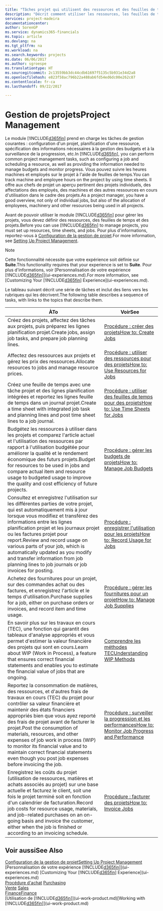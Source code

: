 ```yaml
---
title: "Tâches projet qui utilisent des ressources et des feuilles de temps | Microsoft Docs"
description: "Décrit comment utiliser les ressources, les feuilles de temps et les projets pour la gestion des projets."
services: project-madeira
documentationcenter: 
author: SorenGP
ms.service: dynamics365-financials
ms.topic: article
ms.devlang: na
ms.tgt_pltfrm: na
ms.workload: na
ms.search.keywords: projects
ms.date: 06/06/2017
ms.author: sgroespe
ms.translationtype: HT
ms.sourcegitcommit: 2c13559bb3dc44cdb61697f5135c5b931e34d2a8
ms.openlocfilehash: e823f58ac796b22a488ab6fd54ed6dc00e262c87
ms.contentlocale: fr-ca
ms.lasthandoff: 09/22/2017

---
```

# <a name="project-management"></a><span data-ttu-id="da67c-103">Gestion de projets</span><span class="sxs-lookup"><span data-stu-id="da67c-103">Project Management</span></span>
<span data-ttu-id="da67c-104">Le module [!INCLUDE[d365fin](includes/d365fin_md.md)] prend en charge les tâches de gestion courantes : configuration d'un projet, planification d'une ressource, spécification des informations nécessaires à la gestion des budgets et à la surveillance de la progression, etc.</span><span class="sxs-lookup"><span data-stu-id="da67c-104">In [!INCLUDE[d365fin](includes/d365fin_md.md)], you can perform common project management tasks, such as configuring a job and scheduling a resource, as well as providing the information needed to manage budgets and monitor progress.</span></span> <span data-ttu-id="da67c-105">Vous pouvez suivre les heures machines et employés sur le projet à l'aide de feuilles de temps.</span><span class="sxs-lookup"><span data-stu-id="da67c-105">You can track machine and employee hours on the project by using time sheets.</span></span> <span data-ttu-id="da67c-106">Il offre aux chefs de projet un aperçu pertinent des projets individuels, des affectations des employés, des machines et des autres ressources en cours d'utilisation dans le cadre des projets.</span><span class="sxs-lookup"><span data-stu-id="da67c-106">As a project manager, you have a good overview, not only of individual jobs, but also of the allocation of employees, machinery and other resources being used in all projects.</span></span>

<span data-ttu-id="da67c-107">Avant de pouvoir utiliser le module [!INCLUDE[d365fin](includes/d365fin_md.md)] pour gérer les projets, vous devez définir des ressources, des feuilles de temps et des projets.</span><span class="sxs-lookup"><span data-stu-id="da67c-107">Before you can use [!INCLUDE[d365fin](includes/d365fin_md.md)] to manage projects, you must set up resources, time sheets, and jobs.</span></span> <span data-ttu-id="da67c-108">Pour plus d'informations, reportez-vous à [Configuration de la gestion de projet](projects-setup-projects.md).</span><span class="sxs-lookup"><span data-stu-id="da67c-108">For more information, see [Setting Up Project Management](projects-setup-projects.md).</span></span>  

> [!NOTE]  
>   <span data-ttu-id="da67c-109">Cette fonctionnalité nécessite que votre expérience soit définie sur **Suite**.</span><span class="sxs-lookup"><span data-stu-id="da67c-109">This functionality requires that your experience is set to **Suite**.</span></span> <span data-ttu-id="da67c-110">Pour plus d'informations, voir [Personnalisation de votre expérience [!INCLUDE[d365fin](includes/d365fin_md.md)]](ui-experiences.md).</span><span class="sxs-lookup"><span data-stu-id="da67c-110">For more information, see [Customizing Your [!INCLUDE[d365fin](includes/d365fin_md.md)] Experience](ui-experiences.md).</span></span>

<span data-ttu-id="da67c-111">Le tableau suivant décrit une série de tâches et inclut des liens vers les rubriques qui les décrivent.</span><span class="sxs-lookup"><span data-stu-id="da67c-111">The following table describes a sequence of tasks, with links to the topics that describe them.</span></span>

| <span data-ttu-id="da67c-112">À</span><span class="sxs-lookup"><span data-stu-id="da67c-112">To</span></span> | <span data-ttu-id="da67c-113">Voir</span><span class="sxs-lookup"><span data-stu-id="da67c-113">See</span></span> |
| --- | --- |
| <span data-ttu-id="da67c-114">Créez des projets, affectez des tâches aux projets, puis préparez les lignes planification projet.</span><span class="sxs-lookup"><span data-stu-id="da67c-114">Create jobs, assign job tasks, and prepare job planning lines.</span></span> |[<span data-ttu-id="da67c-115">Procédure : créer des projets</span><span class="sxs-lookup"><span data-stu-id="da67c-115">How to: Create Jobs</span></span>](projects-how-create-jobs.md) |
| <span data-ttu-id="da67c-116">Affectez des ressources aux projets et gérez les prix des ressources.</span><span class="sxs-lookup"><span data-stu-id="da67c-116">Allocate resources to jobs and manage resource prices.</span></span> |[<span data-ttu-id="da67c-117">Procédure : utiliser des ressources pour des projets</span><span class="sxs-lookup"><span data-stu-id="da67c-117">How to: Use Resources for Jobs</span></span>](projects-how-use-resources.md) |
| <span data-ttu-id="da67c-118">Créez une feuille de temps avec une tâche projet et des lignes planification intégrées et reportez les lignes feuille de temps dans un journal projet.</span><span class="sxs-lookup"><span data-stu-id="da67c-118">Create a time sheet with integrated job task and planning lines and post time sheet lines to a job journal.</span></span> |[<span data-ttu-id="da67c-119">Procédure : utiliser des feuilles de temps pour des projets</span><span class="sxs-lookup"><span data-stu-id="da67c-119">How to: Use Time Sheets for Jobs</span></span>](projects-how-use-time-sheets.md) |
| <span data-ttu-id="da67c-120">Budgétez les ressources à utiliser dans les projets et comparez l'article actuel et l'utilisation des ressources par rapport à l'utilisation budgétée pour améliorer la qualité et le rendement économique des futurs projets.</span><span class="sxs-lookup"><span data-stu-id="da67c-120">Budget for resources to be used in jobs and compare actual item and resource usage to budgeted usage to improve the quality and cost efficiency of future projects.</span></span> |[<span data-ttu-id="da67c-121">Procédure : gérer les budgets de projets</span><span class="sxs-lookup"><span data-stu-id="da67c-121">How to: Manage Job Budgets</span></span>](projects-how-manage-budgets.md) |
| <span data-ttu-id="da67c-122">Consultez et enregistrez l'utilisation sur les différentes parties de votre projet, qui est automatiquement mis à jour lorsque vous modifiez et transférez des informations entre les lignes planification projet et les journaux projet ou les factures projet pour report.</span><span class="sxs-lookup"><span data-stu-id="da67c-122">Review and record usage on various parts of your job, which is automatically updated as you modify and transfer information from job planning lines to job journals or job invoices for posting.</span></span> |[<span data-ttu-id="da67c-123">Procédure : enregistrer l'utilisation pour les projets</span><span class="sxs-lookup"><span data-stu-id="da67c-123">How to: Record Usage for Jobs</span></span>](projects-how-record-job-usage.md) |
| <span data-ttu-id="da67c-124">Achetez des fournitures pour un projet, sur des commandes achat ou des factures, et enregistrez l'article et le temps d'utilisation.</span><span class="sxs-lookup"><span data-stu-id="da67c-124">Purchase supplies for a job, either on purchase orders or invoices, and record item and time usage.</span></span> |[<span data-ttu-id="da67c-125">Procédure : gérer les fournitures pour un projet</span><span class="sxs-lookup"><span data-stu-id="da67c-125">How to: Manage Job Supplies</span></span>](projects-how-manage-project-supplies.md) |
| <span data-ttu-id="da67c-126">En savoir plus sur les travaux en cours (TEC), une fonction qui garantit des tableaux d'analyse appropriés et vous permet d'estimer la valeur financière des projets qui sont en cours.</span><span class="sxs-lookup"><span data-stu-id="da67c-126">Learn about WIP (Work in Process), a feature that ensures correct financial statements and enables you to estimate the financial value of jobs that are ongoing.</span></span> |[<span data-ttu-id="da67c-127">Comprendre les méthodes TEC</span><span class="sxs-lookup"><span data-stu-id="da67c-127">Understanding WIP Methods</span></span>](projects-understanding-wip.md) |
| <span data-ttu-id="da67c-128">Reportez la consommation de matières, des ressources, et d'autres frais de travaux en cours (TEC) du projet pour contrôler sa valeur financière et maintenir des états financiers appropriés bien que vous ayez reporté des frais de projet avant de facturer le projet.</span><span class="sxs-lookup"><span data-stu-id="da67c-128">Post the consumption of materials, resources, and other expenses of job work in process (WIP) to monitor its financial value and to maintain correct financial statements even though you post job expenses before invoicing the job.</span></span> |[<span data-ttu-id="da67c-129">Procédure : surveiller la progression et les performances</span><span class="sxs-lookup"><span data-stu-id="da67c-129">How to: Monitor Job Progress and Performance</span></span>](projects-how-monitor-progress-performance.md) |
| <span data-ttu-id="da67c-130">Enregistrez les coûts du projet (utilisation de ressources, matières et achats associés au projet) sur une base actuelle et facturez le client, soit une fois le projet terminé soit en fonction d'un calendrier de facturation.</span><span class="sxs-lookup"><span data-stu-id="da67c-130">Record job costs for resource usage, materials, and job-related purchases on an on-going basis and invoice the customer, either when the job is finished or according to an invoicing schedule.</span></span> |[<span data-ttu-id="da67c-131">Procédure : facturer des projets</span><span class="sxs-lookup"><span data-stu-id="da67c-131">How to: Invoice Jobs</span></span>](projects-how-invoice-jobs.md) |

## <a name="see-also"></a><span data-ttu-id="da67c-132">Voir aussi</span><span class="sxs-lookup"><span data-stu-id="da67c-132">See Also</span></span>
[<span data-ttu-id="da67c-133">Configuration de la gestion de projet</span><span class="sxs-lookup"><span data-stu-id="da67c-133">Setting Up Project Management</span></span>](projects-setup-projects.md)  
<span data-ttu-id="da67c-134">[Personnalisation de votre expérience [!INCLUDE[d365fin](includes/d365fin_md.md)]](ui-experiences.md)    </span><span class="sxs-lookup"><span data-stu-id="da67c-134">[Customizing Your [!INCLUDE[d365fin](includes/d365fin_md.md)] Experience](ui-experiences.md)    </span></span>  
<span data-ttu-id="da67c-135">[Procédure d'achat](purchasing-manage-purchasing.md)       </span><span class="sxs-lookup"><span data-stu-id="da67c-135">[Purchasing](purchasing-manage-purchasing.md)       </span></span>  
<span data-ttu-id="da67c-136">[Vente](sales-manage-sales.md)  </span><span class="sxs-lookup"><span data-stu-id="da67c-136">[Sales](sales-manage-sales.md)  </span></span>  
[<span data-ttu-id="da67c-137">Finance</span><span class="sxs-lookup"><span data-stu-id="da67c-137">Finance</span></span>](finance.md)  
<span data-ttu-id="da67c-138">[Utilisation de [!INCLUDE[d365fin](includes/d365fin_md.md)]](ui-work-product.md)</span><span class="sxs-lookup"><span data-stu-id="da67c-138">[Working with [!INCLUDE[d365fin](includes/d365fin_md.md)]](ui-work-product.md)</span></span>  

